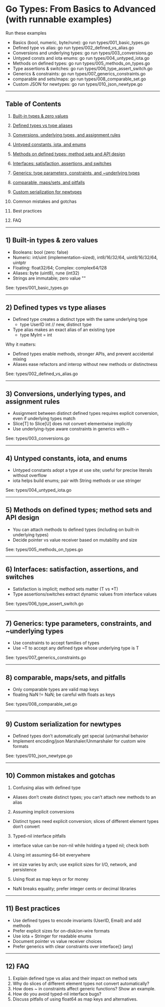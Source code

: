 # Go Types: From Basics to Advanced (with runnable examples)

Run these examples
- Basics (bool, numeric, byte/rune): go run types/001_basic_types.go
- Defined type vs alias: go run types/002_defined_vs_alias.go
- Conversions and underlying types: go run types/003_conversions.go
- Untyped consts and iota enums: go run types/004_untyped_iota.go
- Methods on defined types: go run types/005_methods_on_types.go
- Type assertions & switches: go run types/006_type_assert_switch.go
- Generics & constraints: go run types/007_generics_constraints.go
- comparable and sets/maps: go run types/008_comparable_set.go
- Custom JSON for newtypes: go run types/010_json_newtype.go

---
## Table of Contents
1. [Built-in types & zero values](#toc-1-builtins)
2. [Defined types vs type aliases](#toc-2-defined-vs-alias)
3. [Conversions, underlying types, and assignment rules](#toc-3-conversions)
4. [Untyped constants, iota, and enums](#toc-4-untyped)
5. [Methods on defined types; method sets and API design](#toc-5-methods)
6. [Interfaces: satisfaction, assertions, and switches](#toc-6-interfaces)
7. [Generics: type parameters, constraints, and ~underlying types](#toc-7-generics)
8. [comparable, maps/sets, and pitfalls](#toc-8-comparable)
9. [Custom serialization for newtypes](#toc-9-custom-serialization)



10. Common mistakes and gotchas
11. Best practices
12. FAQ

---

<a id="toc-1-builtins"></a>

## 1) Built-in types & zero values

- Booleans: bool (zero: false)
- Numeric: int/uint (implementation-sized), int8/16/32/64, uint8/16/32/64, uintptr
- Floating: float32/64; Complex: complex64/128
- Aliases: byte (uint8), rune (int32)
- Strings are immutable; zero value ""

See: types/001_basic_types.go

---

<a id="toc-2-defined-vs-alias"></a>

## 2) Defined types vs type aliases

- Defined type creates a distinct type with the same underlying type
  - type UserID int // new, distinct type
- Type alias makes an exact alias of an existing type
  - type MyInt = int

Why it matters:
- Defined types enable methods, stronger APIs, and prevent accidental mixing
- Aliases ease refactors and interop without new methods or distinctness

See: types/002_defined_vs_alias.go

---

<a id="toc-3-conversions"></a>

## 3) Conversions, underlying types, and assignment rules

- Assignment between distinct defined types requires explicit conversion, even if underlying types match
- Slice[T] to Slice[U] does not convert elementwise implicitly
- Use underlying-type aware constraints in generics with ~

See: types/003_conversions.go

---

<a id="toc-4-untyped"></a>

## 4) Untyped constants, iota, and enums

- Untyped constants adopt a type at use site; useful for precise literals without overflow
- iota helps build enums; pair with String methods or use stringer

See: types/004_untyped_iota.go

---

<a id="toc-5-methods"></a>

## 5) Methods on defined types; method sets and API design

- You can attach methods to defined types (including on built-in underlying types)
- Decide pointer vs value receiver based on mutability and size

See: types/005_methods_on_types.go

---

<a id="toc-6-interfaces"></a>

## 6) Interfaces: satisfaction, assertions, and switches

- Satisfaction is implicit; method sets matter (T vs *T)
- Type assertions/switches extract dynamic values from interface values

See: types/006_type_assert_switch.go

---

<a id="toc-7-generics"></a>

## 7) Generics: type parameters, constraints, and ~underlying types

- Use constraints to accept families of types
- Use ~T to accept any defined type whose underlying type is T

See: types/007_generics_constraints.go

---

<a id="toc-8-comparable"></a>

## 8) comparable, maps/sets, and pitfalls

- Only comparable types are valid map keys
- floating NaN != NaN; be careful with floats as keys

See: types/008_comparable_set.go

---

<a id="toc-9-custom-serialization"></a>

## 9) Custom serialization for newtypes

- Defined types don’t automatically get special (un)marshal behavior
- Implement encoding/json Marshaler/Unmarshaler for custom wire formats

See: types/010_json_newtype.go

---

## 10) Common mistakes and gotchas

1) Confusing alias with defined type
- Aliases don’t create distinct types; you can’t attach new methods to an alias

2) Assuming implicit conversions
- Distinct types need explicit conversion; slices of different element types don’t convert

3) Typed-nil interface pitfalls
- interface value can be non-nil while holding a typed nil; check both

4) Using int assuming 64-bit everywhere
- int size varies by arch; use explicit sizes for I/O, network, and persistence

5) Using float as map keys or for money
- NaN breaks equality; prefer integer cents or decimal libraries

---

## 11) Best practices

- Use defined types to encode invariants (UserID, Email) and add methods
- Prefer explicit sizes for on-disk/on-wire formats
- Use iota + Stringer for readable enums
- Document pointer vs value receiver choices
- Prefer generics with clear constraints over interface{} (any)

---

## 12) FAQ

1) Explain defined type vs alias and their impact on method sets
2) Why do slices of different element types not convert automatically?
3) How does ~ in constraints affect generic functions? Show an example.
4) How do you avoid typed-nil interface bugs?
5) Discuss pitfalls of using float64 as map keys and alternatives.

